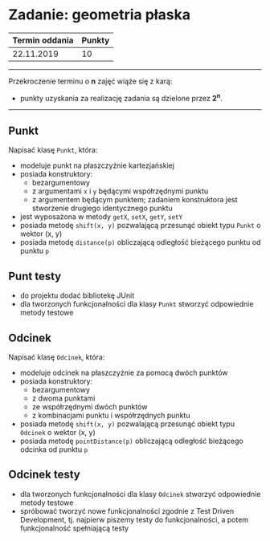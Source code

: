 # Zadanie: geometria płaska

| Termin oddania | Punkty     |
|----------------|:-----------|
| 22.11.2019     |  10        |

--- 
Przekroczenie terminu o **n** zajęć wiąże się z karą:
- punkty uzyskania za realizację zadania są dzielone przez **2<sup>n</sup>**.

--- 

## Punkt

Napisać klasę ``Punkt``, która:
- modeluje punkt na płaszczyźnie kartezjańskiej
- posiada konstruktory:
	- bezargumentowy
	- z argumentami ``x`` i ``y`` będącymi współrzędnymi punktu
	- z argumentem będącym punktem; zadaniem konstruktora jest stworzenie drugiego identycznego punktu
- jest wyposażona w metody ``getX``, ``setX``, ``getY``, ``setY``
- posiada metodę ``shift(x, y)`` pozwalającą przesunąć obiekt typu ``Punkt`` o wektor (x, y)
- posiada metodę ``distance(p)`` obliczającą odległość bieżącego punktu od punktu ``p``

## Punt testy
- do projektu dodać bibliotekę JUnit
- dla tworzonych funkcjonalności dla klasy ``Punkt`` stworzyć odpowiednie metody testowe

## Odcinek

Napisać klasę ``Odcinek``, która:
- modeluje odcinek na płaszczyźnie za pomocą dwóch punktów
- posiada konstruktory:
    - bezargumentowy
    - z dwoma punktami
    - ze współrzędnymi dwóch punktów
    - z kombinacjami punktu i współrzędnych punktu
- posiada metodę ``shift(x, y)`` pozwalającą przesunąć obiekt typu ``Odcinek`` o wektor (x, y)
- posiada metodę ``pointDistance(p)`` obliczającą odległość bieżącego odcinka od punktu ``p``

## Odcinek testy
- dla tworzonych funkcjonalności dla klasy ``Odcinek`` stworzyć odpowiednie metody testowe
- spróbować tworzyć nowe funkcjonalności zgodnie z Test Driven Development, 
tj. najpierw piszemy testy do funkcjonalności, a potem funkcjonalność spełniającą testy

